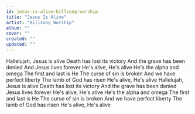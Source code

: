 ```yaml
---
id: jesus-is-alive-hillsong-worship
title: "Jesus Is Alive"
artist: "Hillsong Worship"
album: ""
cover: ""
created: ""
updated: ""
---
```


Hallelujah, Jesus is alive
Death has lost its victory
And the grave has been denied
And Jesus lives forever
He's alive, He's alive
He's the alpha and omega
The first and last is He
The curse of sin is broken
And we have perfect liberty
The lamb of God has risen
He's alive, He's alive
Hallelujah, Jesus is alive
Death has lost its victory
And the grave has been denied
Jesus lives forever
He's alive, He's alive
He's the alpha and omega
The first and last is He
The curse of sin is broken
And we have perfect liberty
The lamb of God has risen
He's alive, He's alive
